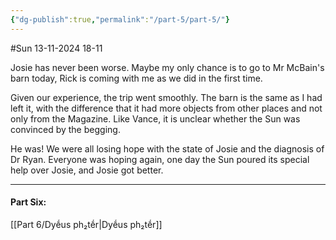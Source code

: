 ```yaml
---
{"dg-publish":true,"permalink":"/part-5/part-5/"}
---
```


#Sun 13-11-2024 18-11

Josie has never been worse. Maybe my only chance is to go to Mr McBain's barn today, Rick is coming with me as we did in the first time.

Given our experience, the trip went smoothly. The barn is the same as I had left it, with the difference that it had more objects from other places and not only from the Magazine. Like Vance, it is unclear whether the Sun was convinced by the begging.

He was! We were all losing hope with the state of Josie and the diagnosis of Dr Ryan. Everyone was hoping again, one day the Sun poured its special help over Josie, and Josie got better.

___
#### Part Six:

[[Part 6/Dyḗus ph₂tḗr\|Dyḗus ph₂tḗr]]

